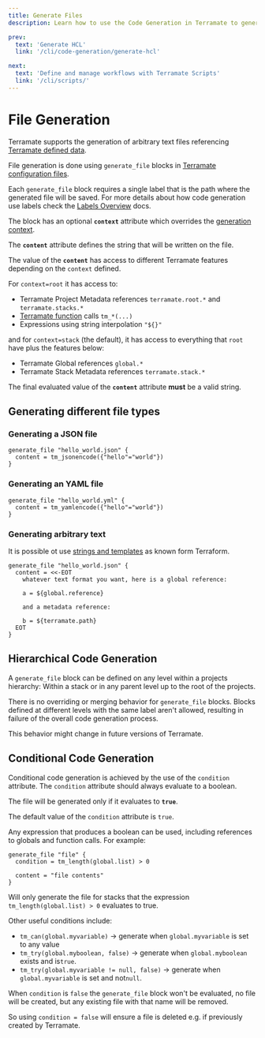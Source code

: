```yaml
---
title: Generate Files
description: Learn how to use the Code Generation in Terramate to generate arbitrary text files referencing Terramate defined data.

prev:
  text: 'Generate HCL'
  link: '/cli/code-generation/generate-hcl'

next:
  text: 'Define and manage workflows with Terramate Scripts'
  link: '/cli/scripts/'
---
```


# File Generation

Terramate supports the generation of arbitrary text files referencing
[Terramate defined data](../data-sharing/index.md).

File generation is done using `generate_file` blocks in [Terramate configuration files](../configuration/index.md).

Each `generate_file` block requires a single label that is the path
where the generated file will be saved.
For more details about how code generation use labels check the [Labels Overview](index.md#labels) docs.

The block has an optional **`context`** attribute which overrides the [generation context](index.md#generation-context).

The **`content`** attribute defines the string that will be written on the file.

The value of the **`content`** has access to different Terramate features
depending on the `context` defined.

For `context=root` it has access to:

- Terramate Project Metadata references `terramate.root.*` and `terramate.stacks.*`
- [Terramate function](../functions/#terramate-functions) calls `tm_*(...)`
- Expressions using string interpolation `"${}"`

and for `context=stack` (the default), it has access to everything that `root`
have plus the features below:

- Terramate Global references `global.*`
- Terramate Stack Metadata references `terramate.stack.*`

The final evaluated value of the **`content`** attribute **must** be a valid string.

## Generating different file types

### Generating a JSON file

```hcl
generate_file "hello_world.json" {
  content = tm_jsonencode({"hello"="world"})
}
```

### Generating an YAML file

```hcl
generate_file "hello_world.yml" {
  content = tm_yamlencode({"hello"="world"})
}
```

### Generating arbitrary text

It is possible ot use [strings and templates](https://www.terraform.io/language/expressions/strings#strings-and-templates) as known form Terraform.

```hcl
generate_file "hello_world.json" {
  content = <<-EOT
    whatever text format you want, here is a global reference:

    a = ${global.reference}

    and a metadata reference:

    b = ${terramate.path}
  EOT
}
```

## Hierarchical Code Generation

A `generate_file` block can be defined on any level within a projects hierarchy:
Within a stack or in any parent level up to the root of the projects.

There is no overriding or merging behavior for `generate_file` blocks.
Blocks defined at different levels with the same label aren't allowed, resulting
in failure of the overall code generation process.

This behavior might change in future versions of Terramate.

## Conditional Code Generation

Conditional code generation is achieved by the use of the `condition` attribute.
The `condition` attribute should always evaluate to a boolean.

The file will be generated only if it evaluates to **`true`**.

The default value of the `condition` attribute is `true`.

Any expression that produces a boolean can be used, including references
to globals and function calls. For example:

```hcl
generate_file "file" {
  condition = tm_length(global.list) > 0

  content = "file contents"
}
```

Will only generate the file for stacks that the expression
`tm_length(global.list) > 0` evaluates to true.

Other useful conditions include:

- `tm_can(global.myvariable)` -> generate when `global.myvariable` is set to any value
- `tm_try(global.myboolean, false)` -> generate when `global.myboolean` exists and is`true`.
- `tm_try(global.myvariable != null, false)` -> generate when `global.myvariable` is set and not`null`.

When `condition` is `false` the `generate_file` block won't be evaluated, no file will be created, but any existing file with that name will be removed.

So using `condition = false` will ensure a file is deleted e.g. if previously created by Terramate.
